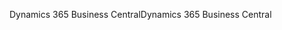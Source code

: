 <span data-ttu-id="6967e-101">Dynamics 365 Business Central</span><span class="sxs-lookup"><span data-stu-id="6967e-101">Dynamics 365 Business Central</span></span>
